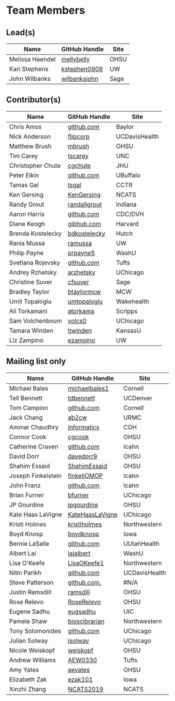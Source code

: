 # Team Members

## Lead(s)
Name | GitHub Handle | Site
-- | -- | --
Melissa Haendel | [mellybelly](http://github.com/mellybelly) | OHSU
Kari Stephens | [kstephen0909](https://github.com/kstephen0909) | UW
John Wilbanks | [wilbanksjohn](http://github.com/wilbanksjohn) | Sage

## Contributor(s)
Name | GitHub Handle | Site
-- | -- | --
Chris Amos | [github.com](http://github.com) | Baylor
Nick Anderson | [flipcorp](http://github.com/flipcorp) | UCDavisHealth
Matthew Brush | [mbrush](http://github.com/mbrush) | OHSU
Tim Carey | [tscarey](http://github.com/tscarey) | UNC
Christopher Chute | [cgchute](https://github.com/cgchute) | JHU
Peter Elkin | [github.com](http://github.com) | UBuffalo
Tamas Gal | [tsgal](https://github.com/tsgal) | CCTR
Ken Gersing | [KenGersing](https://github.com/KenGersing) | NCATS
Randy Grout | [randallgrout](https://github.com/randallgrout) | Indiana
Aaron Harris | [github.com](http://github.com) | CDC/DVH
Diane Keogh | [gibhub.com](http://gibhub.com) | Harvard
Brenda Kostelecky | [bdkostelecky](http://github.com/bdkostelecky) | Hutch
Rania Mussa | [ramussa](https://github.com/ramussa) | UW
Philip Payne | [prpayne5](http://github.com/prpayne5) | WashU
Svetlana Rojevsky | [github.com](http://github.com) | Tufts
Andrey Rzhetsky | [arzhetsky](http://github.com/arzhetsky) | UChicago
Christine Suver | [cfsuver](https://github.com/cfsuver) | Sage
Bradley Taylor | [btaylormcw](https://github.com/btaylormcw) | MCW
Umit Topaloglu | [umtopaloglu](http://GitHub.com/umtopaloglu) | Wakehealth
Ali Torkamani | [atorkama](https://github.com/atorkama) | Scripps
Sam Volchenboum | [volcs0](https://github.com/volcs0) | UChicago
Tamara Winden | [tjwinden](http://github.com/tjwinden) | KansasU
Liz Zampino | [ezampino](https://github.com/ezampino) | UW

## Mailing list only
Name | GitHub Handle | Site
-- | -- | --
Michael Bales | [michaelbales1](http://github.com/michaelbales1) | Cornell
Tell Bennett | [tdbennett](https://github.com/tdbennett) | UCDenver
Tom Campion | [github.com](http://github.com) | Cornell
Jack Chang | [ab2cw](https://github.com/ab2cw) | URMC
Ammar Chaudhry | [informatics](https://github.com/achaudhry615/informatics) | COH
Connor Cook | [cgcook](https://github.com/cgcook) | OHSU
Catherine  Craven | [github.com](http://github.com) | Icahn
David Dorr | [davedorr9](http://github.com/davedorr9) | OHSU
Shahim Essaid | [ShahimEssaid](http://github.com/ShahimEssaid) | OHSU
Joseph Finkelstein | [finkeljOMOP](http://github.com/finkeljOMOP) | Icahn
John Franz | [github.com](http://github.com) | Icahn
Brian Furner | [bfurner](https://github.com/bfurner) | UChicago
JP Gourdine | [jpgourdine](https://github.com/jpgourdine) | OHSU
Kate Haas LaVigne | [KateHaasLaVigne](https://github.com/KateHaasLaVigne) | UChicago
Kristi Holmes | [kristiholmes](http://github.com/kristiholmes) | Northwestern
Boyd Knosp | [boydknosp](http://github.com/boydknosp) | Iowa
Bernie LaSalle | [github.com](http://github.com) | UUtahHealth
Albert Lai | [laialbert](https://github.com/laialbert) | WashU
Lisa O'Keefe | [LisaOKeefe1](https://github.com/LisaOKeefe1) | Northwestern
Nitin Parikh | [github.com](http://github.com) | UCDavisHealth
Steve Patterson | [github.com.](http://github.com.) | #N/A
Justin Ramsdill | [ramsdill](http://github.com/ramsdill) | OHSU
Rose Relevo | [RoseRelevo](https://github.com/RoseRelevo) | OHSU
Eugene Sadhu | [eugsadhu](https://github.com/eugsadhu) | UIC
Pamela Shaw | [bioscibrarian](https://github.com/bioscibrarian) | Northwestern
Tony Solomonides | [github.com](http://github.com) | UChicago
Julian Solway | [jsolway](http://github.com/jsolway) | UChicago
Nicole Weiskopf | [weiskopf](http://github.com/weiskopf) | OHSU
Andrew Williams | [AEW0330](http://github.com/AEW0330) | Tufts
Amy Yates | [aeyates](https://github.com/aeyates) | OHSU
Elizabeth Zak | [ezak101](https://github.com/ezak101) | Iowa
Xinzhi Zhang | [NCATS2019](https://github.com/NCATS2019) | NCATS

